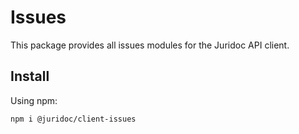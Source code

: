 # Issues

This package provides all issues modules for the Juridoc API client.

## Install

Using npm:

```sh
npm i @juridoc/client-issues
```

